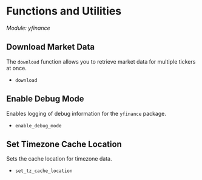 # Functions and Utilities

_Module: yfinance_

## Download Market Data

The `download` function allows you to retrieve market data
for multiple tickers at once.

- `download`

## Enable Debug Mode

Enables logging of debug information for the `yfinance`
package.

- `enable_debug_mode`

## Set Timezone Cache Location

Sets the cache location for timezone data.

- `set_tz_cache_location`

